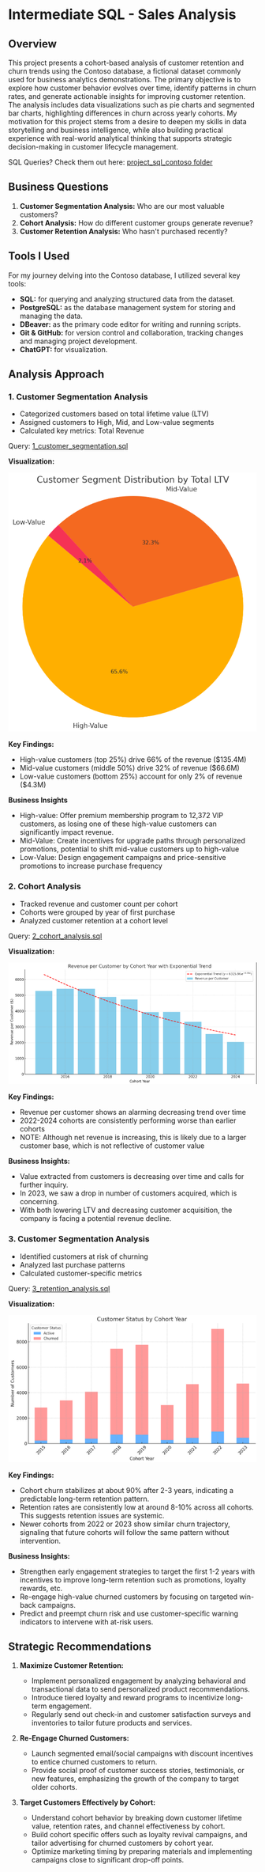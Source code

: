 # Intermediate SQL - Sales Analysis

## Overview
This project presents a cohort-based analysis of customer retention and churn trends using the Contoso database, a fictional dataset commonly used for business analytics demonstrations. The primary objective is to explore how customer behavior evolves over time, identify patterns in churn rates, and generate actionable insights for improving customer retention. The analysis includes data visualizations such as pie charts and segmented bar charts, highlighting differences in churn across yearly cohorts. My motivation for this project stems from a desire to deepen my skills in data storytelling and business intelligence, while also building practical experience with real-world analytical thinking that supports strategic decision-making in customer lifecycle management.

SQL Queries? Check them out here: [project_sql_contoso folder](Project_Contoso_Analysis)

## Business Questions
1. **Customer Segmentation Analysis:** Who are our most valuable customers? 
2. **Cohort Analysis:** How do different customer groups generate revenue?
3. **Customer Retention Analysis:** Who hasn't purchased recently?

## Tools I Used
For my journey delving into the Contoso database, I utilized several key tools:
- **SQL:** for querying and analyzing structured data from the dataset.
- **PostgreSQL:** as the database management system for storing and managing the data.
- **DBeaver:** as the primary code editor for writing and running scripts.
- **Git & GitHub:** for version control and collaboration, tracking changes and managing project development.
- **ChatGPT:** for visualization. 


## Analysis Approach

### 1. Customer Segmentation Analysis
- Categorized customers based on total lifetime value (LTV)
- Assigned customers to High, Mid, and Low-value segments
- Calculated key metrics: Total Revenue

Query: [1_customer_segmentation.sql](/Project_Contoso_Analysis/1_customer_segmentation.sql)

**Visualization:**

![Customer Segmentation](/images/customer_ltv_pie_chart.png)

**Key Findings:**
- High-value customers (top 25%) drive 66% of the revenue ($135.4M)
- Mid-value customers (middle 50%) drive 32% of revenue ($66.6M)
- Low-value customers (bottom 25%) account for only 2% of revenue ($4.3M)

**Business Insights**
- High-value: Offer premium membership program to 12,372 VIP customers, as losing one of these high-value customers can significantly impact revenue.
- Mid-Value: Create incentives for upgrade paths through personalized promotions, potential to shift mid-value customers up to high-value
- Low-Value: Design engagement campaigns and price-sensitive promotions to increase purchase frequency


### 2. Cohort Analysis

- Tracked revenue and customer count per cohort
- Cohorts were grouped by year of first purchase
- Analyzed customer retention at a cohort level

Query: [2_cohort_analysis.sql](/Project_Contoso_Analysis/2_cohort_analysis.sql)

**Visualization:**

![Cohort Analysis](/images/customer_revenue.png)

**Key Findings:**
- Revenue per customer shows an alarming decreasing trend over time
- 2022-2024 cohorts are consistently performing worse than earlier cohorts
- NOTE: Although net revenue is increasing, this is likely due to a larger customer base, which is not reflective of customer value

**Business Insights:**
- Value extracted from customers is decreasing over time and calls for further inquiry.
- In 2023, we saw a drop in number of customers acquired, which is concerning.
- With both lowering LTV and decreasing customer acquisition, the company is facing a potential revenue decline.


### 3. Customer Segmentation Analysis

- Identified customers at risk of churning
- Analyzed last purchase patterns
- Calculated customer-specific metrics

Query: [3_retention_analysis.sql](/Project_Contoso_Analysis/3_retention_analysis.sql)

**Visualization:**

![Customer Retention](/images/customer_retention.png)

**Key Findings:**
- Cohort churn stabilizes at about 90% after 2-3 years, indicating a predictable long-term retention pattern.
- Retention rates are consistently low at around 8-10% across all cohorts. This suggests retention issues are systemic.
- Newer cohorts from 2022 or 2023 show similar churn trajectory, signaling that future cohorts will follow the same pattern without intervention.

**Business Insights:**
- Strengthen early engagement strategies to target the first 1-2 years with incentives to improve long-term retention such as promotions, loyalty rewards, etc.
- Re-engage high-value churned customers by focusing on targeted win-back campaigns.
- Predict and preempt churn risk and use customer-specific warning indicators to intervene with at-risk users.

## Strategic Recommendations

1. **Maximize Customer Retention:**
    - Implement personalized engagement by analyzing behavioral and transactional data to send personalized product recommendations.
    - Introduce tiered loyalty and reward programs to incentivize long-term engagement.
    - Regularly send out check-in and customer satisfaction surveys and inventories to tailor future products and services.

2. **Re-Engage Churned Customers:**
    - Launch segmented email/social campaigns with discount incentives to entice churned customers to return.
    - Provide social proof of customer success stories, testimonials, or new features, emphasizing the growth of the company to target older cohorts.

3. **Target Customers Effectively by Cohort:**
    - Understand cohort behavior by breaking down customer lifetime value, retention rates, and channel effectiveness by cohort.
    - Build cohort specific offers such as loyalty revival campaigns, and tailor advertising for churned customers by cohort year.
    - Optimize marketing timing by preparing materials and implementing campaigns close to significant drop-off points.